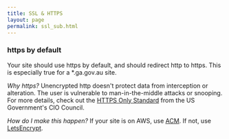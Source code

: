 ```yaml
---
title: SSL & HTTPS
layout: page
permalink: ssl_sub.html
---
```


### https by default

Your site should use https by default, and should redirect http to https. This is especially true for a \*.ga.gov.au site.

*Why https?*
Unencrypted http doesn't protect data from interception or alteration. The user is vulnerable to man-in-the-middle attacks or snooping. For more details, check out the [HTTPS Only Standard](https://https.cio.gov/) from the US Government's CIO Council.

*How do I make this happen?*
If your site is on AWS, use [ACM](https://aws.amazon.com/certificate-manager/). If not, use [LetsEncrypt](https://letsencrypt.org/).
